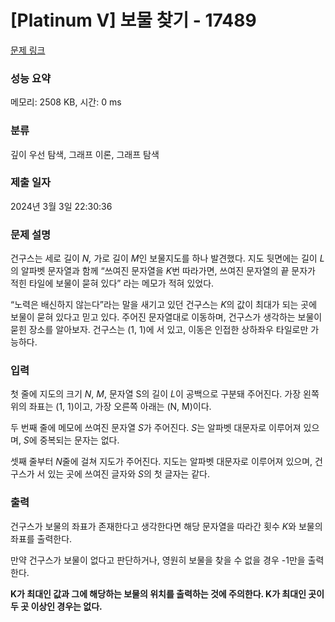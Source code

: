 # [Platinum V] 보물 찾기 - 17489 

[문제 링크](https://www.acmicpc.net/problem/17489) 

### 성능 요약

메모리: 2508 KB, 시간: 0 ms

### 분류

깊이 우선 탐색, 그래프 이론, 그래프 탐색

### 제출 일자

2024년 3월 3일 22:30:36

### 문제 설명

<p>건구스는 세로 길이 <em>N,</em> 가로 길이 <em>M</em>인 보물지도를 하나 발견했다. 지도 뒷면에는 길이 <em>L</em>의 알파벳 문자열과 함께 “쓰여진 문자열을 <em>K</em>번 따라가면, 쓰여진 문자열의 끝 문자가 적힌 타일에 보물이 묻혀 있다” 라는 메모가 적혀 있었다.</p>

<p>“노력은 배신하지 않는다”라는 말을 새기고 있던 건구스는<em> K</em>의 값이 최대가 되는 곳에 보물이 묻혀 있다고 믿고 있다. 주어진 문자열대로 이동하며, 건구스가 생각하는 보물이 묻힌 장소를 알아보자. 건구스는 (1, 1)에 서 있고, 이동은 인접한 상하좌우 타일로만 가능하다.</p>

### 입력 

 <p>첫 줄에 지도의 크기 <em>N</em>, <em>M</em>, 문자열 S의 길이 <em>L</em>이 공백으로 구분돼 주어진다. 가장 왼쪽 위의 좌표는 (1, 1)이고, 가장 오른쪽 아래는 (N, M)이다.</p>

<p>두 번째 줄에 메모에 쓰여진 문자열<em> S</em>가 주어진다. <em>S</em>는 알파벳 대문자로 이루어져 있으며, <em>S</em>에 중복되는 문자는 없다.</p>

<p>셋째 줄부터 <em>N</em>줄에 걸쳐 지도가 주어진다. 지도는 알파벳 대문자로 이루어져 있으며, 건구스가 서 있는 곳에 쓰여진 글자와 <em>S</em>의 첫 글자는 같다.</p>

### 출력 

 <p>건구스가 보물의 좌표가 존재한다고 생각한다면 해당 문자열을 따라간 횟수 <em>K</em>와 보물의 좌표를 출력한다.</p>

<p>만약 건구스가 보물이 없다고 판단하거나, 영원히 보물을 찾을 수 없을 경우 -1만을 출력한다.</p>

<p><strong>K가 최대인 값과 그에 해당하는 보물의 위치를 출력하는 것에 주의한다. K가 최대인 곳이 두 곳 이상인 경우는 없다.</strong></p>

